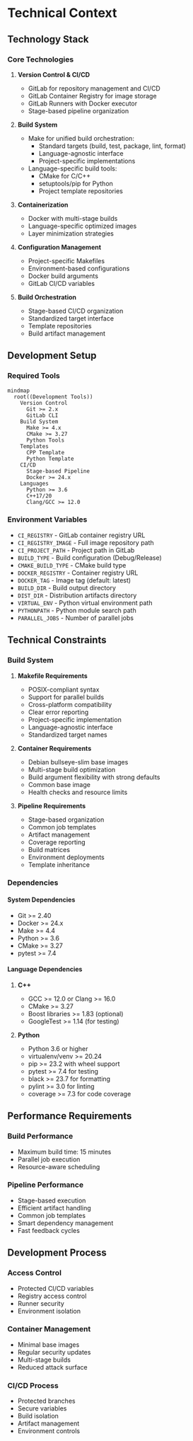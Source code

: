 # Technical Context

## Technology Stack

### Core Technologies
1. **Version Control & CI/CD**
   - GitLab for repository management and CI/CD
   - GitLab Container Registry for image storage
   - GitLab Runners with Docker executor
   - Stage-based pipeline organization

2. **Build System**
   - Make for unified build orchestration:
     - Standard targets (build, test, package, lint, format)
     - Language-agnostic interface
     - Project-specific implementations
   - Language-specific build tools:
     - CMake for C/C++
     - setuptools/pip for Python
     - Project template repositories

3. **Containerization**
   - Docker with multi-stage builds
   - Language-specific optimized images
   - Layer minimization strategies

4. **Configuration Management**
   - Project-specific Makefiles
   - Environment-based configurations
   - Docker build arguments
   - GitLab CI/CD variables

5. **Build Orchestration**
   - Stage-based CI/CD organization
   - Standardized target interface
   - Template repositories
   - Build artifact management

## Development Setup

### Required Tools
```mermaid
mindmap
  root((Development Tools))
    Version Control
      Git >= 2.x
      GitLab CLI
    Build System
      Make >= 4.x
      CMake >= 3.27
      Python Tools
    Templates
      CPP Template
      Python Template
    CI/CD
      Stage-based Pipeline
      Docker >= 24.x
    Languages
      Python >= 3.6
      C++17/20
      Clang/GCC >= 12.0
```

### Environment Variables
- `CI_REGISTRY` - GitLab container registry URL
- `CI_REGISTRY_IMAGE` - Full image repository path
- `CI_PROJECT_PATH` - Project path in GitLab
- `BUILD_TYPE` - Build configuration (Debug/Release)
- `CMAKE_BUILD_TYPE` - CMake build type
- `DOCKER_REGISTRY` - Container registry URL
- `DOCKER_TAG` - Image tag (default: latest)
- `BUILD_DIR` - Build output directory
- `DIST_DIR` - Distribution artifacts directory
- `VIRTUAL_ENV` - Python virtual environment path
- `PYTHONPATH` - Python module search path
- `PARALLEL_JOBS` - Number of parallel jobs

## Technical Constraints

### Build System
1. **Makefile Requirements**
   - POSIX-compliant syntax
   - Support for parallel builds
   - Cross-platform compatibility
   - Clear error reporting
   - Project-specific implementation
   - Language-agnostic interface
   - Standardized target names

2. **Container Requirements**
   - Debian bullseye-slim base images
   - Multi-stage build optimization
   - Build argument flexibility with strong defaults
   - Common base image
   - Health checks and resource limits

3. **Pipeline Requirements**
   - Stage-based organization
   - Common job templates
   - Artifact management
   - Coverage reporting
   - Build matrices
   - Environment deployments
   - Template inheritance

### Dependencies

#### System Dependencies
- Git >= 2.40
- Docker >= 24.x
- Make >= 4.4
- Python >= 3.6
- CMake >= 3.27
- pytest >= 7.4

#### Language Dependencies
1. **C++**
   - GCC >= 12.0 or Clang >= 16.0
   - CMake >= 3.27
   - Boost libraries >= 1.83 (optional)
   - GoogleTest >= 1.14 (for testing)

2. **Python**
   - Python 3.6 or higher
   - virtualenv/venv >= 20.24
   - pip >= 23.2 with wheel support
   - pytest >= 7.4 for testing
   - black >= 23.7 for formatting
   - pylint >= 3.0 for linting
   - coverage >= 7.3 for code coverage

## Performance Requirements

### Build Performance
- Maximum build time: 15 minutes
- Parallel job execution
- Resource-aware scheduling

### Pipeline Performance
- Stage-based execution
- Efficient artifact handling
- Common job templates
- Smart dependency management
- Fast feedback cycles

## Development Process

### Access Control
- Protected CI/CD variables
- Registry access control
- Runner security
- Environment isolation

### Container Management
- Minimal base images
- Regular security updates
- Multi-stage builds
- Reduced attack surface

### CI/CD Process
- Protected branches
- Secure variables
- Build isolation
- Artifact management
- Environment controls
